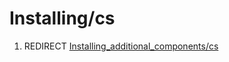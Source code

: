 # Installing/cs

1.  REDIRECT [Installing\_additional\_components/cs](Installing_additional_components/cs.md)
